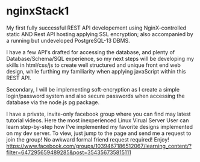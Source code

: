 # nginxStack1
My first fully successful REST API developement using NginX-controlled static AND Rest API hosting applying SSL encryption; also accompanied by a running but undeveloped PostgreSQL-13 DBMS.


I have a few API's drafted for accessing the database, and plenty of Database/Schema/SQL experience, so my next steps will be developing my skills in html/css/js to create well structured and unique front end web design, while furthing my familiarity when applying javaScript within this REST API.

Secondary, I will be implementing soft-encryption as I create a simple login/password system and also secure passwords when accessing the database via the node.js pg package.

I have a private, invite-only facebook group where you can find may latest tutorial videos. Here the most inexperienced Linux Virual Server User can learn step-by-step how I've implemented my favorite designs implemented on my dev server.  To view, just jump to the page and send me a request to join the group!  No awkward formal friend request required! Enjoy!
<https://www.facebook.com/groups/1039467186512067/learning_content/?filter=647295659489285&post=354356735815111>
